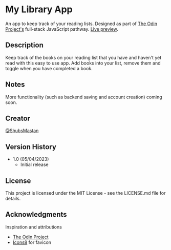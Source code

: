 # My Library App

An app to keep track of your reading lists. Designed as part of [The Odin Project's](https://www.theodinproject.com/) full-stack JavaScript pathway. [Live preview](https://shubsmastan.github.io/my-library).

## Description

Keep track of the books on your reading list that you have and haven't yet read with this easy to use app. Add books into your list, remove them and toggle when you have completed a book.

## Notes

More functionality (such as backend saving and account creation) coming soon.

## Creator

[@ShubsMastan](https://github.com/shubsmastan)

## Version History

- 1.0 (05/04/2023)
  - Initial release

## License

This project is licensed under the MIT License - see the LICENSE.md file for details.

## Acknowledgments

Inspiration and attributions

- [The Odin Project](https://www.theodinproject.com)
- [Icons8](https://icons8.com/) for favicon
